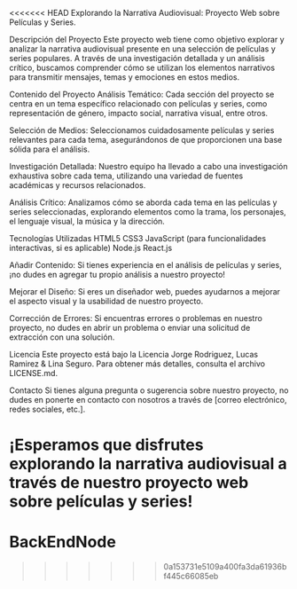 <<<<<<< HEAD
Explorando la Narrativa Audiovisual: Proyecto Web sobre Películas y Series.

Descripción del Proyecto
Este proyecto web tiene como objetivo explorar y analizar la narrativa audiovisual presente en una selección de películas y series populares. A través de una investigación detallada y un análisis crítico, buscamos comprender cómo se utilizan los elementos narrativos para transmitir mensajes, temas y emociones en estos medios.

Contenido del Proyecto
Análisis Temático: Cada sección del proyecto se centra en un tema específico relacionado con películas y series, como representación de género, impacto social, narrativa visual, entre otros.

Selección de Medios: Seleccionamos cuidadosamente películas y series relevantes para cada tema, asegurándonos de que proporcionen una base sólida para el análisis.

Investigación Detallada: Nuestro equipo ha llevado a cabo una investigación exhaustiva sobre cada tema, utilizando una variedad de fuentes académicas y recursos relacionados.

Análisis Crítico: Analizamos cómo se aborda cada tema en las películas y series seleccionadas, explorando elementos como la trama, los personajes, el lenguaje visual, la música y la dirección.

Tecnologías Utilizadas
HTML5
CSS3
JavaScript (para funcionalidades interactivas, si es aplicable)
Node.js
React.js


Añadir Contenido: Si tienes experiencia en el análisis de películas y series, ¡no dudes en agregar tu propio análisis a nuestro proyecto!

Mejorar el Diseño: Si eres un diseñador web, puedes ayudarnos a mejorar el aspecto visual y la usabilidad de nuestro proyecto.

Corrección de Errores: Si encuentras errores o problemas en nuestro proyecto, no dudes en abrir un problema o enviar una solicitud de extracción con una solución.

Licencia
Este proyecto está bajo la Licencia Jorge Rodriguez, Lucas Ramirez & Lina Seguro. Para obtener más detalles, consulta el archivo LICENSE.md.

Contacto
Si tienes alguna pregunta o sugerencia sobre nuestro proyecto, no dudes en ponerte en contacto con nosotros a través de [correo electrónico, redes sociales, etc.].

¡Esperamos que disfrutes explorando la narrativa audiovisual a través de nuestro proyecto web sobre películas y series!
=======
# BackEndNode
>>>>>>> 0a153731e5109a400fa3da61936bf445c66085eb
